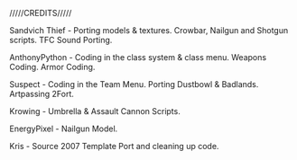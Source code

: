 /////CREDITS/////

Sandvich Thief - Porting models & textures. Crowbar, Nailgun and Shotgun scripts. TFC Sound Porting.

AnthonyPython - Coding in the class system & class menu. Weapons Coding. Armor Coding.

Suspect - Coding in the Team Menu. Porting Dustbowl & Badlands. Artpassing 2Fort.

Krowing - Umbrella & Assault Cannon Scripts.

EnergyPixel - Nailgun Model.

Kris - Source 2007 Template Port and cleaning up code.